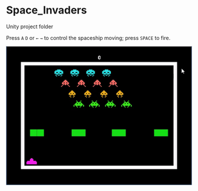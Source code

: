 # Space_Invaders

Unity project folder

Press `A` `D` or `←` `→` to control the spaceship moving; press `SPACE` to fire.

![image](https://github.com/Shuo-Niu/Space_Invaders/blob/master/demo.gif)

